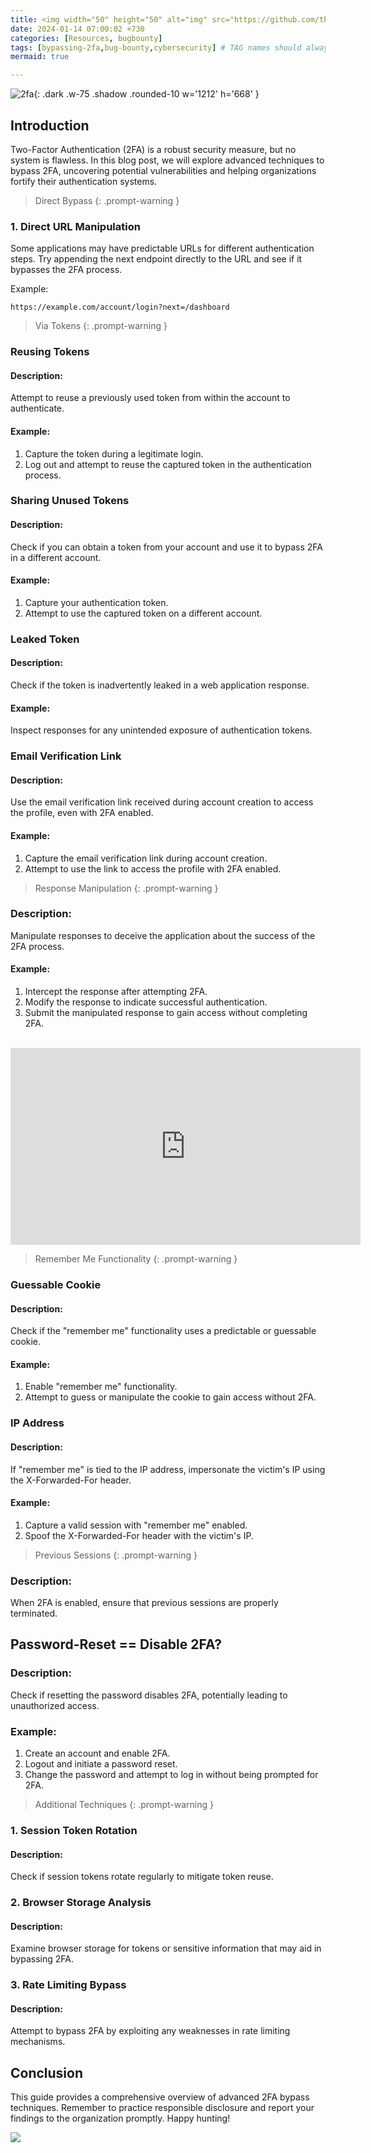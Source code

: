 ```yaml
---
title: <img width="50" height="50" alt="img" src="https://github.com/thelocalh0st/thelocalh0st.github.io/assets/95465072/9466dad2-4fce-4b9d-a833-4e01bf97a3c0"> Bypassing 2 Factor Authentication Techniques 🔐
date: 2024-01-14 07:00:02 +730
categories: [Resources, bugbounty]
tags: [bypassing-2fa,bug-bounty,cybersecurity] # TAG names should always be lowercase
mermaid: true

---
```


<!-- <h1 style="color: cyan; text-align: center">100 Day's Of Cybersecurity - Day 14</h1> -->
![2fa](https://github.com/thelocalh0st/thelocalh0st.github.io/assets/95465072/9466dad2-4fce-4b9d-a833-4e01bf97a3c0){: .dark .w-75 .shadow .rounded-10 w='1212' h='668' }




## Introduction

Two-Factor Authentication (2FA) is a robust security measure, but no system is flawless. In this blog post, we will explore advanced techniques to bypass 2FA, uncovering potential vulnerabilities and helping organizations fortify their authentication systems.

> Direct Bypass
{: .prompt-warning }

### 1. Direct URL Manipulation

Some applications may have predictable URLs for different authentication steps. Try appending the next endpoint directly to the URL and see if it bypasses the 2FA process.

Example:
```plaintext
https://example.com/account/login?next=/dashboard
```

> Via Tokens
{: .prompt-warning }

### Reusing Tokens

#### Description:
Attempt to reuse a previously used token from within the account to authenticate.

#### Example:
1. Capture the token during a legitimate login.
2. Log out and attempt to reuse the captured token in the authentication process.

### Sharing Unused Tokens

#### Description:
Check if you can obtain a token from your account and use it to bypass 2FA in a different account.

#### Example:
1. Capture your authentication token.
2. Attempt to use the captured token on a different account.

### Leaked Token

#### Description:
Check if the token is inadvertently leaked in a web application response.

#### Example:
Inspect responses for any unintended exposure of authentication tokens.

### Email Verification Link

#### Description:
Use the email verification link received during account creation to access the profile, even with 2FA enabled.

#### Example:
1. Capture the email verification link during account creation.
2. Attempt to use the link to access the profile with 2FA enabled.

> Response Manipulation
{: .prompt-warning }

### Description:

Manipulate responses to deceive the application about the success of the 2FA process.

#### Example:

1.  Intercept the response after attempting 2FA.
2.  Modify the response to indicate successful authentication.
3.  Submit the manipulated response to gain access without completing 2FA.

<br>

<iframe width="560" height="315" src="https://www.youtube.com/embed/V-Ak7kiOQI4?si=KexrXff47wA5NlH_" title="YouTube video player" frameborder="0" allow="accelerometer; autoplay; clipboard-write; encrypted-media; gyroscope; picture-in-picture; web-share" allowfullscreen></iframe>

<br>

> Remember Me Functionality
{: .prompt-warning }

### Guessable Cookie

#### Description:
Check if the "remember me" functionality uses a predictable or guessable cookie.

#### Example:
1. Enable "remember me" functionality.
2. Attempt to guess or manipulate the cookie to gain access without 2FA.

### IP Address

#### Description:
If "remember me" is tied to the IP address, impersonate the victim's IP using the X-Forwarded-For header.

#### Example:
1. Capture a valid session with "remember me" enabled.
2. Spoof the X-Forwarded-For header with the victim's IP.

>  Previous Sessions
{: .prompt-warning }

### Description:
When 2FA is enabled, ensure that previous sessions are properly terminated.

## Password-Reset == Disable 2FA?

### Description:
Check if resetting the password disables 2FA, potentially leading to unauthorized access.

### Example:
1. Create an account and enable 2FA.
2. Logout and initiate a password reset.
3. Change the password and attempt to log in without being prompted for 2FA.

>  Additional Techniques
{: .prompt-warning }

### 1. Session Token Rotation

#### Description:
Check if session tokens rotate regularly to mitigate token reuse.

### 2. Browser Storage Analysis

#### Description:
Examine browser storage for tokens or sensitive information that may aid in bypassing 2FA.

### 3. Rate Limiting Bypass

#### Description:
Attempt to bypass 2FA by exploiting any weaknesses in rate limiting mechanisms.

## Conclusion

This guide provides a comprehensive overview of advanced 2FA bypass techniques. Remember to practice responsible disclosure and report your findings to the organization promptly. Happy hunting!

![](https://media.giphy.com/media/DAtJCG1t3im1G/giphy.gif)
